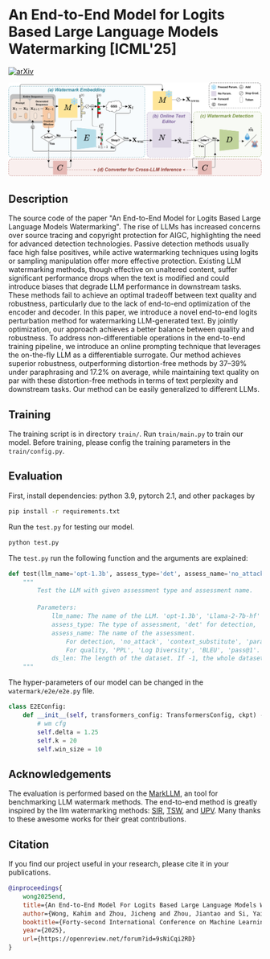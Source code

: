
# An End-to-End Model for Logits Based Large Language Models Watermarking [ICML'25]

[![arXiv](https://img.shields.io/badge/arXiv-2505.02344-b31b1b.svg)](https://arxiv.org/pdf/2505.02344)

![Model Overview](./fig/model_overview.png)
 
## Description   

The source code of the paper "An End-to-End Model for Logits Based Large Language Models Watermarking". The rise of LLMs has increased concerns over source tracing and copyright protection for AIGC, highlighting the need for advanced detection technologies. Passive detection methods usually face high false positives, while active watermarking techniques using logits or sampling manipulation offer more effective protection. Existing LLM watermarking methods, though effective on unaltered content, suffer significant performance drops when the text is modified and could introduce biases that degrade LLM performance in downstream tasks. These methods fail to achieve an optimal tradeoff between text quality and robustness, particularly due to the lack of end-to-end optimization of the encoder and decoder. In this paper, we introduce a novel end-to-end logits perturbation method for watermarking LLM-generated text. By jointly optimization, our approach achieves a better balance between quality and robustness. To address non-differentiable operations in the end-to-end training pipeline, we introduce an online prompting technique that leverages the on-the-fly LLM as a differentiable surrogate. Our method achieves superior robustness, outperforming distortion-free methods by 37–39\% under paraphrasing and 17.2\% on average, while maintaining text quality on par with these distortion-free methods in terms of text perplexity and downstream tasks. Our method can be easily generalized to different LLMs.    

## Training

The training script is in directory ```train/```. Run ```train/main.py``` to train our model. Before training, please config the training parameters in the ```train/config.py```.


## Evaluation

First, install dependencies: python 3.9, pytorch 2.1, and other packages by
```bash
pip install -r requirements.txt
```   

Run the ```test.py``` for testing our model.

```bash
python test.py
```

The ```test.py``` run the following function and the arguments are explained:

```python
def test(llm_name='opt-1.3b', assess_type='det', assess_name='no_attack', ds_len=-1):
    """
        Test the LLM with given assessment type and assessment name.

        Parameters:
            llm_name: The name of the LLM. 'opt-1.3b', 'Llama-2-7b-hf'
            assess_type: The type of assessment, 'det' for detection, 'qlt' for quality.
            assess_name: The name of the assessment.
                For detection, 'no_attack', 'context_substitute', 'paraphrase_dipper'.
                For quality, 'PPL', 'Log Diversity', 'BLEU', 'pass@1'.
            ds_len: The length of the dataset. If -1, the whole dataset is used.
    """
```

The hyper-parameters of our model can be changed in the ```watermark/e2e/e2e.py``` file.

```python
class E2EConfig:
    def __init__(self, transformers_config: TransformersConfig, ckpt) -> None:
        # wm cfg
        self.delta = 1.25
        self.k = 20
        self.win_size = 10

```

## Acknowledgements

The evaluation is performed based on the [MarkLLM](https://github.com/THU-BPM/MarkLLM), an tool for benchmarking LLM watermark methods.
The end-to-end method is greatly inspired by the llm watermarking methods: [SIR](https://github.com/THU-BPM/Robust_Watermark), [TSW](https://github.com/mignonjia/TS_watermark), and [UPV](https://github.com/THU-BPM/unforgeable_watermark). Many thanks to these awesome works for their great contributions.

## Citation

If you find our project useful in your research, please cite it in your publications.

```bibtex
@inproceedings{
    wong2025end,
    title={An End-to-End Model For Logits Based Large Language Models Watermarking},
    author={Wong, Kahim and Zhou, Jicheng and Zhou, Jiantao and Si, Yain-Whar},
    booktitle={Forty-second International Conference on Machine Learning},
    year={2025},
    url={https://openreview.net/forum?id=9sNiCqi2RD}
}
```
